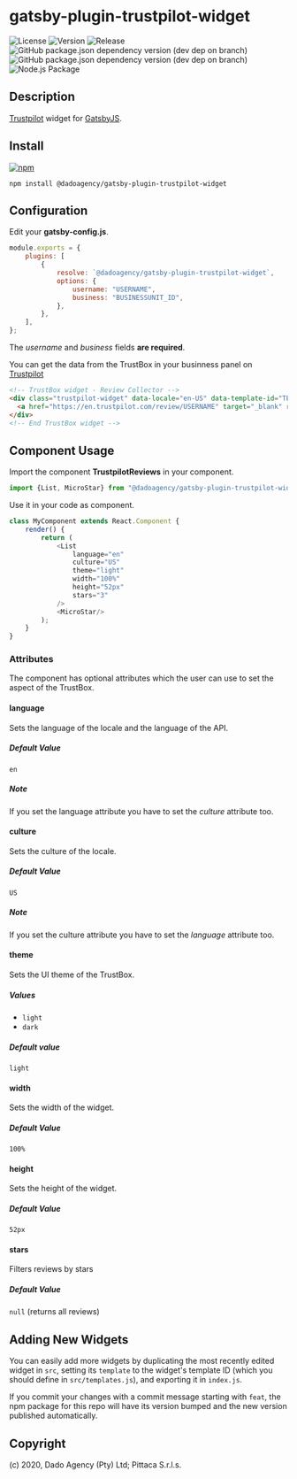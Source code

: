 # gatsby-plugin-trustpilot-widget

![License](https://img.shields.io/github/license/pittica/gatsby-plugin-trustpilot-widget)
![Version](https://img.shields.io/github/package-json/v/pittica/gatsby-plugin-trustpilot-widget)
![Release](https://img.shields.io/github/v/release/pittica/gatsby-plugin-trustpilot-widget)
![GitHub package.json dependency version (dev dep on branch)](https://img.shields.io/github/package-json/dependency-version/dadoagency/gatsby-plugin-trustpilot-widget/dev/gatsby)
![GitHub package.json dependency version (dev dep on branch)](https://img.shields.io/github/package-json/dependency-version/dadoagency/gatsby-plugin-trustpilot-widget/dev/react)
![Node.js Package](https://github.com/dadoagency/gatsby-plugin-trustpilot-widget/workflows/Node.js%20Package/badge.svg)
## Description

[Trustpilot](https://www.trustpilot.com/) widget for [GatsbyJS](https://www.gatsbyjs.org/).

## Install

[![npm](https://img.shields.io/npm/v/@pittica/gatsby-plugin-trustpilot-widget)](https://www.npmjs.com/package/@pittica/gatsby-plugin-trustpilot-widget)

```shell
npm install @dadoagency/gatsby-plugin-trustpilot-widget
```

## Configuration

Edit your **gatsby-config.js**.

```javascript
module.exports = {
	plugins: [
		{
			resolve: `@dadoagency/gatsby-plugin-trustpilot-widget`,
			options: {
				username: "USERNAME",
				business: "BUSINESSUNIT_ID",
			},
		},
	],
};
```

The _username_ and _business_ fields **are required**.

You can get the data from the TrustBox in your businness panel on [Trustpilot](https://www.trustpilot.com/)

```HTML
<!-- TrustBox widget - Review Collector -->
<div class="trustpilot-widget" data-locale="en-US" data-template-id="TEMPLATE_ID" data-businessunit-id="BUSINESSUNIT_ID" data-style-height="52px" data-style-width="100%">
  <a href="https://en.trustpilot.com/review/USERNAME" target="_blank" rel="noopener">Trustpilot</a>
</div>
<!-- End TrustBox widget -->
```

## Component Usage

Import the component **TrustpilotReviews** in your component.

```javascript
import {List, MicroStar} from "@dadoagency/gatsby-plugin-trustpilot-widget";
```

Use it in your code as component.

```javascript
class MyComponent extends React.Component {
	render() {
		return (
			<List
				language="en"
				culture="US"
				theme="light"
				width="100%"
				height="52px"
				stars="3"
			/>
			<MicroStar/>
		);
	}
}
```

### Attributes

The component has optional attributes which the user can use to set the aspect of the TrustBox.

#### language

Sets the language of the locale and the language of the API.

##### Default Value

`en`

##### Note

If you set the language attribute you have to set the _culture_ attribute too.

#### culture

Sets the culture of the locale.

##### Default Value

`US`

##### Note

If you set the culture attribute you have to set the _language_ attribute too.

#### theme

Sets the UI theme of the TrustBox.

##### Values

-   `light`
-   `dark`

##### Default value

`light`

#### width

Sets the width of the widget.

##### Default Value

`100%`

#### height

Sets the height of the widget.

##### Default Value

`52px`

#### stars

Filters reviews by stars

##### Default Value

`null` (returns all reviews)

## Adding New Widgets
You can easily add more widgets by duplicating the most recently edited widget in `src`, setting its `template` to the widget's template ID (which you should define in `src/templates.js`), and exporting it in `index.js`.

If you commit your changes with a commit message starting with `feat`, the npm package for this repo will have its version bumped and the new version published automatically.

## Copyright

(c) 2020, Dado Agency (Pty) Ltd; Pittaca S.r.l.s.
